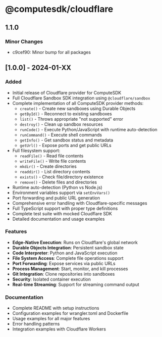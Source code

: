 # @computesdk/cloudflare

## 1.1.0

### Minor Changes

- c9cef90: Minor bump for all packages

## [1.0.0] - 2024-01-XX

### Added

- Initial release of Cloudflare provider for ComputeSDK
- Full Cloudflare Sandbox SDK integration using `@cloudflare/sandbox`
- Complete implementation of all ComputeSDK provider methods:
  - `create()` - Create new sandboxes using Durable Objects
  - `getById()` - Reconnect to existing sandboxes
  - `list()` - Throws appropriate "not supported" error
  - `destroy()` - Clean up sandbox resources
  - `runCode()` - Execute Python/JavaScript with runtime auto-detection
  - `runCommand()` - Execute shell commands
  - `getInfo()` - Get sandbox status and metadata
  - `getUrl()` - Expose ports and get public URLs
- Full filesystem support:
  - `readFile()` - Read file contents
  - `writeFile()` - Write file contents
  - `mkdir()` - Create directories
  - `readdir()` - List directory contents
  - `exists()` - Check file/directory existence
  - `remove()` - Delete files and directories
- Runtime auto-detection (Python vs Node.js)
- Environment variables support via `setEnvVars()`
- Port forwarding and public URL generation
- Comprehensive error handling with Cloudflare-specific messages
- Full TypeScript support with proper type definitions
- Complete test suite with mocked Cloudflare SDK
- Detailed documentation and usage examples

### Features

- **Edge-Native Execution**: Runs on Cloudflare's global network
- **Durable Objects Integration**: Persistent sandbox state
- **Code Interpreter**: Python and JavaScript execution
- **File System Access**: Complete file operations support
- **Port Forwarding**: Expose services via public URLs
- **Process Management**: Start, monitor, and kill processes
- **Git Integration**: Clone repositories into sandboxes
- **Security**: Isolated container execution
- **Real-time Streaming**: Support for streaming command output

### Documentation

- Complete README with setup instructions
- Configuration examples for wrangler.toml and Dockerfile
- Usage examples for all major features
- Error handling patterns
- Integration examples with Cloudflare Workers
